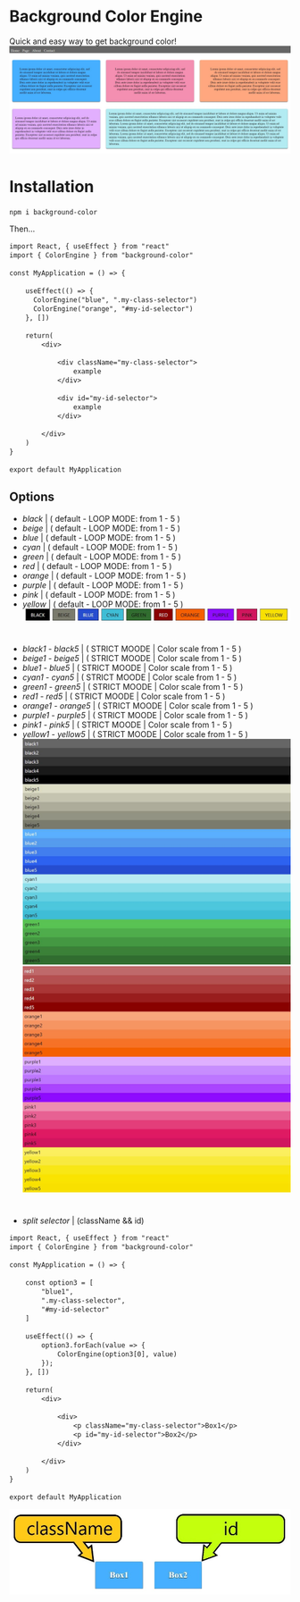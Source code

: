 # Background Color Engine

Quick and easy way to get background color!
![Demo](https://github.com/Dmitrinilssonbysell/color_engine.github.io/blob/master/snippet1.jpg?raw=true)

# Installation

`npm i background-color`

Then...

```
import React, { useEffect } from "react"
import { ColorEngine } from "background-color"

const MyApplication = () => {
    
    useEffect(() => {
      ColorEngine("blue", ".my-class-selector")
      ColorEngine("orange", "#my-id-selector")
    }, [])
    
    return(
        <div>
        
            <div className="my-class-selector">
                example
            </div>
        
            <div id="my-id-selector">
                example
            </div>
        
        </div>
    )
}

export default MyApplication

```

## Options

* *black* | ( default - LOOP MODE: from 1 - 5 )
* *beige* | ( default - LOOP MODE: from 1 - 5 )
* *blue* | ( default - LOOP MODE: from 1 - 5 )
* *cyan* | ( default - LOOP MODE: from 1 - 5 )
* *green* | ( default - LOOP MODE: from 1 - 5 )
* *red* | ( default - LOOP MODE: from 1 - 5 )
* *orange* | ( default - LOOP MODE: from 1 - 5 )
* *purple* | ( default - LOOP MODE: from 1 - 5 )
* *pink* | ( default - LOOP MODE: from 1 - 5 )
* *yellow* | ( default - LOOP MODE: from 1 - 5 )
![default - LOOP MODE](https://github.com/Dmitrinilssonbysell/color_engine.github.io/blob/master/Color1.jpg?raw=true)

#
* *black1* - *black5* | ( STRICT MOODE | Color scale from 1 - 5 )
* *beige1* - *beige5* | ( STRICT MOODE | Color scale from 1 - 5 )
* *blue1* - *blue5* | ( STRICT MOODE | Color scale from 1 - 5 )
* *cyan1* - *cyan5* | ( STRICT MOODE | Color scale from 1 - 5 )
* *green1* - *green5* | ( STRICT MOODE | Color scale from 1 - 5 )
* *red1* - *red5* | ( STRICT MOODE | Color scale from 1 - 5 )
* *orange1* - *orange5* | ( STRICT MOODE | Color scale from 1 - 5 )
* *purple1* - *purple5* | ( STRICT MOODE | Color scale from 1 - 5 )
* *pink1* - *pink5* | ( STRICT MOODE | Color scale from 1 - 5 )
* *yellow1* - *yellow5* | ( STRICT MOODE | Color scale from 1 - 5 )
![STRICT MODE](https://github.com/Dmitrinilssonbysell/color_engine.github.io/blob/master/Color2.jpg?raw=true)
![STRICT MODE](https://github.com/Dmitrinilssonbysell/color_engine.github.io/blob/master/Color3.jpg?raw=true)

#
* *split selector* | (className && id)
```
import React, { useEffect } from "react"
import { ColorEngine } from "background-color"

const MyApplication = () => {
    
    const option3 = [
        "blue1", 
        ".my-class-selector", 
        "#my-id-selector"
    ]

    useEffect(() => {
        option3.forEach(value => {
            ColorEngine(option3[0], value)
        });
    }, [])
    
    return(
        <div>
        
            <div>
                <p className="my-class-selector">Box1</p>
                <p id="my-id-selector">Box2</p>
            </div>
        
        </div>
    )
}

export default MyApplication
```
![SPLIT SELECTOR](https://github.com/Dmitrinilssonbysell/color_engine.github.io/blob/master/Option3.jpg?raw=true)